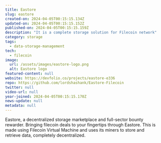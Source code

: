 ```yaml
---
title: Eastore
slug: eastore
created-on: 2024-04-05T00:15:15.134Z
updated-on: 2024-04-05T00:15:15.152Z
published-on: 2024-04-05T00:15:15.159Z
description: "It is a complete storage solution for Filecoin network"
category: storage
tags:
  - data-storage-management
tech:
  - filecoin
image:
  url: /assets/images/eastore-logo.png
  alt: Eastore logo
featured-content: null
website: https://devfolio.co/projects/eastore-e336
repo: https://github.com/lordshashank/Eastore-Filecoin
twitter: null
video-url: null
year-joined: 2024-04-05T00:15:15.170Z
news-update: null
metadata: null
---
```


Eastore, a decentralized storage marketplace and full-sector bounty rewarder. Bringing filecoin deals to your fingertips through Eastore. This is made using Filecoin Virtual Machine and uses its miners to store and retrieve data, completely decentralized.
